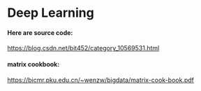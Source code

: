 # Deep Learning

#### Here are source code:

https://blog.csdn.net/bit452/category_10569531.html

#### matrix cookbook:

https://bicmr.pku.edu.cn/~wenzw/bigdata/matrix-cook-book.pdf

